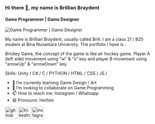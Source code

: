 ### Hi there 👋, my name is Brillian Braydent
#### Game Programmer | Game Designer 
![Game Programmer | Game Designer ](https://github.com/brillbray/GamesPortofolios/assets/127038837/967ebd66-3ed8-4c0f-ba7a-b8344447e0e2)

My name is Brillian Braydent, usually called Brill. I am a class 21 / B25 student at Bina Nusantara University. 
The portfolio I have is :

Brickey Game, the concept of the game is like air hockey game. Player A (left side) movement using "w" & "s" key and player B movement using "arrowUp" & "arrowDown" key.

Skills:  Unity / C# / C / PYTHON / HTML / CSS / JS / 

- 🌱 I’m currently learning Game Design / Art 
- 👯 I’m looking to collaborate on Game Programming 
- 📫 How to reach me: Instagram / Whatsapp 
- 😄 Pronouns: He/him 


[<img src='https://cdn.jsdelivr.net/npm/simple-icons@3.0.1/icons/github.svg' alt='github' height='40'>](https://github.com/brillbray)  [<img src='https://cdn.jsdelivr.net/npm/simple-icons@3.0.1/icons/linkedin.svg' alt='linkedin' height='40'>](https://www.linkedin.com/in/https://www.linkedin.com/in/brillian-bray-996736265//)  [<img src='https://cdn.jsdelivr.net/npm/simple-icons@3.0.1/icons/instagram.svg' alt='instagram' height='40'>](https://www.instagram.com/brillbray/)  

